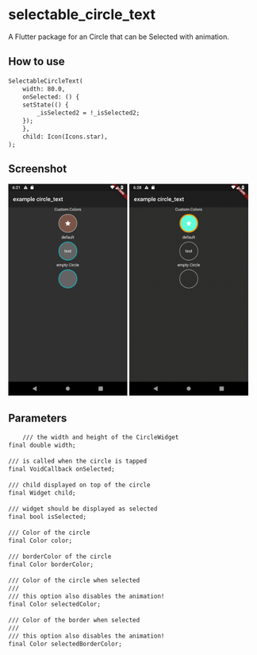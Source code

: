 # selectable_circle_text

A Flutter package for an Circle that can be Selected with animation.

## How to use

    SelectableCircleText(
        width: 80.0,
        onSelected: () {
        setState(() {
            _isSelected2 = !_isSelected2;
        });
        },
        child: Icon(Icons.star),
    );

## Screenshot

<img src="https://github.com/autlunatic/flutter_selectable_circle/blob/master/screenshots/sc.png?raw=true" width="240"/>

<img src="https://github.com/autlunatic/flutter_selectable_circle/blob/master/screenshots/sc.gif?raw=true" width="240"/>

## Parameters

        /// the width and height of the CircleWidget
    final double width;

    /// is called when the circle is tapped
    final VoidCallback onSelected;

    /// child displayed on top of the circle
    final Widget child;

    /// widget should be displayed as selected
    final bool isSelected;

    /// Color of the circle
    final Color color;

    /// borderColor of the circle
    final Color borderColor;

    /// Color of the circle when selected
    ///
    /// this option also disables the animation!
    final Color selectedColor;

    /// Color of the border when selected
    ///
    /// this option also disables the animation!
    final Color selectedBorderColor;
